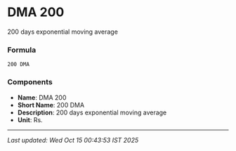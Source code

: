 # DMA 200
200 days exponential moving average

### Formula
```text
200 DMA
```


### Components
- **Name**: DMA 200
- **Short Name**: 200 DMA
- **Description**: 200 days exponential moving average
- **Unit**: Rs.

---
*Last updated: Wed Oct 15 00:43:53 IST 2025*
